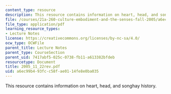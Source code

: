 ```yaml
---
content_type: resource
description: This resource contains information on heart, head, and songhay history.
file: /courses/21a-260-culture-embodiment-and-the-senses-fall-2005/a6ec99b493fcc58fae0114fe8e0ba035_2005_11_22rev.pdf
file_type: application/pdf
learning_resource_types:
- Lecture Notes
license: https://creativecommons.org/licenses/by-nc-sa/4.0/
ocw_type: OCWFile
parent_title: Lecture Notes
parent_type: CourseSection
parent_uid: 7417abf5-025c-0738-fb11-a613382bfdeb
resourcetype: Document
title: 2005_11_22rev.pdf
uid: a6ec99b4-93fc-c58f-ae01-14fe8e0ba035
---
```

This resource contains information on heart, head, and songhay history.